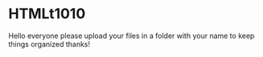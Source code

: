 # HTMLt1010
Hello everyone please upload your files in a folder with your name to keep things organized thanks!
